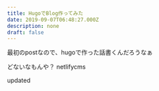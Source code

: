 ```yaml
---
title: HugoでBlog作ってみた
date: 2019-09-07T06:48:27.000Z
description: none
draft: false
---
```

最初のpostなので、hugoで作った話書くんだろうなぁ

どないなもんや？ netlifycms

updated
